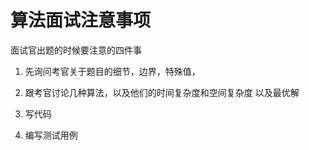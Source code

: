 # 算法面试注意事项

面试官出题的时候要注意的四件事

1. 先询问考官关于题目的细节，边界，特殊值，

2. 跟考官讨论几种算法，以及他们的时间复杂度和空间复杂度 以及最优解

3. 写代码

4. 编写测试用例 
